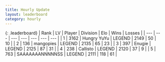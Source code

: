 ```yaml
---
title: Hourly Update
layout: leaderboard
category: hourly
---
```


{: .leaderboard}
| Rank | LV | Player | Division | Elo | Wins | Losses |
| --- | --- | --- | --- | --- | --- | --- |
| <span data-change="0">1</span> | 3162 | <span title="ID: 164871">Hungry YuYu</span> | LEGEND | <span data-change="0">2149</span> | <span data-change="0">50</span> | <span data-change="0">10</span> |
| <span data-change="0">2</span> | 136 | <span title="ID: 414226">mangopies</span> | LEGEND | <span data-change="0">2135</span> | <span data-change="0">65</span> | <span data-change="0">23</span> |
| <span data-change="0">3</span> | 397 | <span title="ID: 623502">Enugie</span> | LEGEND | <span data-change="0">2125</span> | <span data-change="0">87</span> | <span data-change="0">31</span> |
| <span data-change="0">4</span> | 238 | <span title="ID: 619928">Callisto</span> | LEGEND | <span data-change="0">2120</span> | <span data-change="0">37</span> | <span data-change="0">9</span> |
| <span data-change="0">5</span> | 763 | <span title="ID: 174294">SAAAAAAANNNNNSS</span> | LEGEND | <span data-change="0">2111</span> | <span data-change="0">118</span> | <span data-change="0">61</span> |